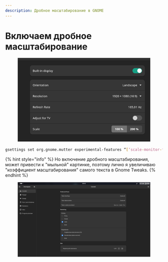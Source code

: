 ```yaml
---
description: Дробное масштабирование в GNOME
---
```


# Включаем дробное масштабирование

<figure><img src="../../.gitbook/assets/obraz (1).png" alt=""><figcaption></figcaption></figure>

```bash
gsettings set org.gnome.mutter experimental-features “[‘scale-monitor-framebuffer’]”
```

{% hint style="info" %}
Но включение дробного масштабирования, может привести к "мыльной" картинке, поэтому лично я увeличиваю "коэффициент масштабирования" самого текста в Gnome Tweaks.
{% endhint %}

<figure><img src="../../.gitbook/assets/obraz.png" alt=""><figcaption></figcaption></figure>
